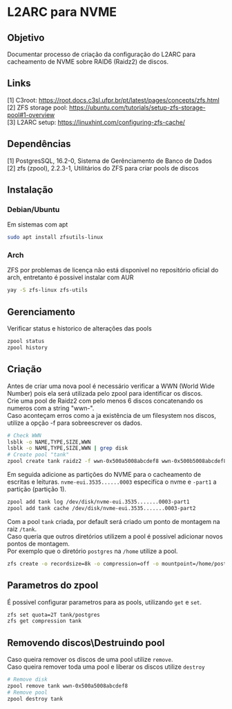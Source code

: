 # L2ARC para NVME

## Objetivo
Documentar processo de criação da configuração do L2ARC para cacheamento de NVME sobre RAID6 (Raidz2) de discos.

## Links
[1] C3root: <https://root.docs.c3sl.ufpr.br/pt/latest/pages/concepts/zfs.html>  
[2] ZFS storage pool: <https://ubuntu.com/tutorials/setup-zfs-storage-pool#1-overview>  
[3] L2ARC setup: <https://linuxhint.com/configuring-zfs-cache/>  

## Dependências
[1] PostgresSQL, 16.2-0, Sistema de Gerênciamento de Banco de Dados  
[2] zfs (zpool), 2.2.3-1, Utilitários do ZFS para criar pools de discos  

## Instalação
### Debian/Ubuntu
Em sistemas com apt
```bash
sudo apt install zfsutils-linux
```

### Arch
ZFS por problemas de licença não está disponivel no repositório oficial do arch, entretanto é possivel instalar com AUR
```bash
yay -S zfs-linux zfs-utils
```

## Gerenciamento
Verificar status e historico de alterações das pools
```bash
zpool status
zpool history
```

## Criação
Antes de criar uma nova pool é necessário verificar a WWN (World Wide Number) pois ela será utilizada pelo zpool para identificar os discos.  
Crie uma pool de Raidz2 com pelo menos 6 discos concatenando os numeros com a string "wwn-".  
Caso aconteçam erros como a ja existência de um filesystem nos discos, utilize a opção -f para sobreescrever os dados.  
```bash
# Check WWN
lsblk -o NAME,TYPE,SIZE,WWN
lsblk -o NAME,TYPE,SIZE,WWN | grep disk
# Create pool "tank"
zpool create tank raidz2 -f wwn-0x500a5008abcdef8 wwn-0x500b5008abcdef8 ...
```

Em seguida adicione as partições do NVME para o cacheamento de escritas e leituras. 
`nvme-eui.3535......0003` especifíca o nvme e `-part1` a partição (partição 1).   
```bash
zpool add tank log /dev/disk/nvme-eui.3535.......0003-part1
zpool add tank cache /dev/disk/nvme-eui.3535.......0003-part2
```

Com a pool `tank` criada, por default será criado um ponto de montagem na raiz `/tank`.  
Caso queria que outros diretórios utilizem a pool é possivel adicionar novos pontos de montagem.  
Por exemplo que o diretório `postgres` na `/home` utilize a pool.
```bash
zfs create -o recordsize=8k -o compression=off -o mountpoint=/home/postgres tank/postgres
```

## Parametros do zpool
É possivel configurar parametros para as pools, utilizando `get` e `set`.
```bash
zfs set quota=2T tank/postgres
zfs get compression tank
```


## Removendo discos\Destruindo pool
Caso queira remover os discos de uma pool utilize `remove`.  
Caso queira remover toda uma pool e liberar os discos utilize `destroy`
```bash
# Remove disk
zpool remove tank wwn-0x500a5008abcdef8
# Remove pool
zpool destroy tank
```



